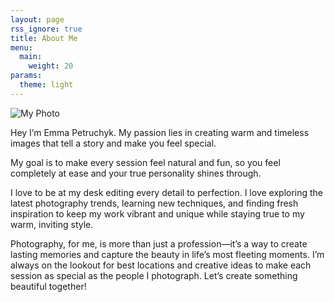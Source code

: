 ```yaml
---
layout: page
rss_ignore: true
title: About Me
menu:
  main:
    weight: 20
params:
  theme: light
---
```

![My Photo](/images/manja-vitolic-gKXKBY-C-Dk-unsplash.jpg)



Hey I’m Emma Petruchyk. My passion lies in creating warm and timeless images that tell a story and make you feel special.

My goal is to make every session feel natural and fun, so you feel completely at ease and your true personality shines through.

I love to be at my desk editing every detail to perfection. I love exploring the latest photography trends, learning new techniques, and finding fresh inspiration to keep my work vibrant and unique while staying true to my warm, inviting style.

Photography, for me, is more than just a profession—it’s a way to create lasting memories and capture the beauty in life’s most fleeting moments. 
I’m always on the lookout for best locations and creative ideas to make each session as special as the people I photograph. Let’s create something beautiful together!
